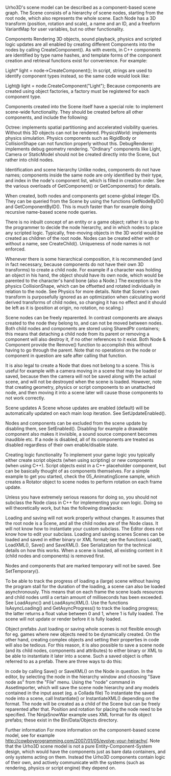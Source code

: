 Urho3D's scene model can be described as a component-based scene graph. The Scene consists of a hierarchy of scene nodes, starting from the root node, which also represents the whole scene. Each Node has a 3D transform (position, rotation and scale), a name and an ID, and a freeform VariantMap for user variables, but no other functionality.

Components
Rendering 3D objects, sound playback, physics and scripted logic updates are all enabled by creating different Components into the nodes by calling CreateComponent(). As with events, in C++ components are identified by type name hashes, and template forms of the component creation and retrieval functions exist for convenience. For example:

Light* light = node->CreateComponent<Light>();
In script, strings are used to identify component types instead, so the same code would look like:

Light@ light = node.CreateComponent("Light");
Because components are created using object factories, a factory must be registered for each component type.

Components created into the Scene itself have a special role: to implement scene-wide functionality. They should be created before all other components, and include the following:

Octree: implements spatial partitioning and accelerated visibility queries. Without this 3D objects can not be rendered.
PhysicsWorld: implements physics simulation. Physics components such as RigidBody or CollisionShape can not function properly without this.
DebugRenderer: implements debug geometry rendering.
"Ordinary" components like Light, Camera or StaticModel should not be created directly into the Scene, but rather into child nodes.

Identification and scene hierarchy
Unlike nodes, components do not have names; components inside the same node are only identified by their type, and index in the node's component list, which is filled in creation order. See the various overloads of GetComponent() or GetComponents() for details.

When created, both nodes and components get scene-global integer IDs. They can be queried from the Scene by using the functions GetNodeByID() and GetComponentByID(). This is much faster than for example doing recursive name-based scene node queries.

There is no inbuilt concept of an entity or a game object; rather it is up to the programmer to decide the node hierarchy, and in which nodes to place any scripted logic. Typically, free-moving objects in the 3D world would be created as children of the root node. Nodes can be created either with or without a name, see CreateChild(). Uniqueness of node names is not enforced.

Whenever there is some hierarchical composition, it is recommended (and in fact necessary, because components do not have their own 3D transforms) to create a child node. For example if a character was holding an object in his hand, the object should have its own node, which would be parented to the character's hand bone (also a Node.) The exception is the physics CollisionShape, which can be offsetted and rotated individually in relation to the node. See Physics for more details. Note that Scene's own transform is purposefully ignored as an optimization when calculating world derived transforms of child nodes, so changing it has no effect and it should be left as it is (position at origin, no rotation, no scaling.)

Scene nodes can be freely reparented. In contrast components are always created to the node they belong to, and can not be moved between nodes. Both child nodes and components are stored using SharedPtr containers; this means that detaching a child node from its parent or removing a component will also destroy it, if no other references to it exist. Both Node & Component provide the Remove() function to accomplish this without having to go through the parent. Note that no operations on the node or component in question are safe after calling that function.

It is also legal to create a Node that does not belong to a scene. This is useful for example with a camera moving in a scene that may be loaded or saved, because then the camera will not be saved along with the actual scene, and will not be destroyed when the scene is loaded. However, note that creating geometry, physics or script components to an unattached node, and then moving it into a scene later will cause those components to not work correctly.

Scene updates
A Scene whose updates are enabled (default) will be automatically updated on each main loop iteration. See SetUpdateEnabled().

Nodes and components can be excluded from the scene update by disabling them, see SetEnabled(). Disabling for example a drawable component also makes it invisible, a sound source component becomes inaudible etc. If a node is disabled, all of its components are treated as disabled regardless of their own enable/disable state.

Creating logic functionality
To implement your game logic you typically either create script objects (when using scripting) or new components (when using C++). Script objects exist in a C++ placeholder component, but can be basically thought of as components themselves. For a simple example to get you started, check the 05_AnimatingScene sample, which creates a Rotator object to scene nodes to perform rotation on each frame update.

Unless you have extremely serious reasons for doing so, you should not subclass the Node class in C++ for implementing your own logic. Doing so will theoretically work, but has the following drawbacks:

Loading and saving will not work properly without changes. It assumes that the root node is a Scene, and all the child nodes are of the Node class. It will not know how to instantiate your custom subclass.
The Editor does not know how to edit your subclass.
Loading and saving scenes
Scenes can be loaded and saved in either binary or XML format; see the functions Load(), LoadXML(), Save() and SaveXML(). See Serialization for the technical details on how this works. When a scene is loaded, all existing content in it (child nodes and components) is removed first.

Nodes and components that are marked temporary will not be saved. See SetTemporary().

To be able to track the progress of loading a (large) scene without having the program stall for the duration of the loading, a scene can also be loaded asynchronously. This means that on each frame the scene loads resources and child nodes until a certain amount of milliseconds has been exceeded. See LoadAsync() and LoadAsyncXML(). Use the functions IsAsyncLoading() and GetAsyncProgress() to track the loading progress; the latter returns a float value between 0 and 1, where 1 is fully loaded. The scene will not update or render before it is fully loaded.

Object prefabs
Just loading or saving whole scenes is not flexible enough for eg. games where new objects need to be dynamically created. On the other hand, creating complex objects and setting their properties in code will also be tedious. For this reason, it is also possible to save a scene node (and its child nodes, components and attributes) to either binary or XML to be able to instantiate it later into a scene. Such a saved object is often referred to as a prefab. There are three ways to do this:

In code by calling Save() or SaveXML() on the Node in question.
In the editor, by selecting the node in the hierarchy window and choosing "Save node as" from the "File" menu.
Using the "node" command in AssetImporter, which will save the scene node hierarchy and any models contained in the input asset (eg. a Collada file)
To instantiate the saved node into a scene, call Instantiate() or InstantiateXML() depending on the format. The node will be created as a child of the Scene but can be freely reparented after that. Position and rotation for placing the node need to be specified. The NinjaSnowWar example uses XML format for its object prefabs; these exist in the Bin/Data/Objects directory.

Further information
For more information on the component-based scene model, see for example http://cowboyprogramming.com/2007/01/05/evolve-your-heirachy/. Note that the Urho3D scene model is not a pure Entity-Component-System design, which would have the components just as bare data containers, and only systems acting on them. Instead the Urho3D components contain logic of their own, and actively communicate with the systems (such as rendering, physics or script engine) they depend on.